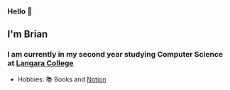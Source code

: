 ### Hello 👋

<h2> I'm Brian </h2>
<h3> I am currently in my second year studying Computer Science at <a href="https://langara.ca/">Langara College</a> </h3>

<ul>
  <li> Hobbies: 📚 Books and <a href="https://www.notion.so/" target="_blank"> Notion </a>
</ul>


<!--
**brianrahadi/brianrahadi** is a ✨ _special_ ✨ repository because its `README.md` (this file) appears on your GitHub profile.

Here are some ideas to get you started:

- 🔭 I’m currently working on ...
- 🌱 I’m currently learning ...
- 👯 I’m looking to collaborate on ...
- 🤔 I’m looking for help with ...
- 💬 Ask me about ...
- 📫 How to reach me: ...
- 😄 Pronouns: ...
- ⚡ Fun fact: ...
-->
